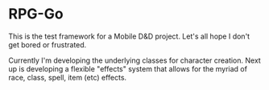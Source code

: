 # RPG-Go
This is the test framework for a Mobile D&D project.  Let's all hope I don't get bored or frustrated.

Currently I'm developing the underlying classes for character creation.  Next up is developing a flexible "effects" system that allows for the myriad of race, class, spell, item (etc) effects.


